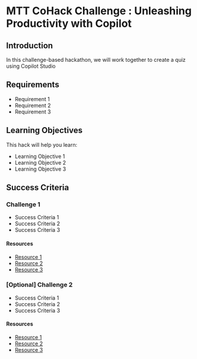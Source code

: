 # MTT CoHack Challenge : Unleashing Productivity with Copilot

## Introduction

In this challenge-based hackathon, we will work together to create a quiz using Copilot Studio

## Requirements

- Requirement 1
- Requirement 2
- Requirement 3

## Learning Objectives

This hack will help you learn:

- Learning Objective 1
- Learning Objective 2
- Learning Objective 3

## Success Criteria

### Challenge 1

- Success Criteria 1
- Success Criteria 2
- Success Criteria 3

#### Resources

- [Resource 1](https://learn.microsoft.com)
- [Resource 2](https://learn.microsoft.com)
- [Resource 3](https://learn.microsoft.com)

### [Optional] Challenge 2

- Success Criteria 1
- Success Criteria 2
- Success Criteria 3

#### Resources

- [Resource 1](https://learn.microsoft.com)
- [Resource 2](https://learn.microsoft.com)
- [Resource 3](https://learn.microsoft.com)
